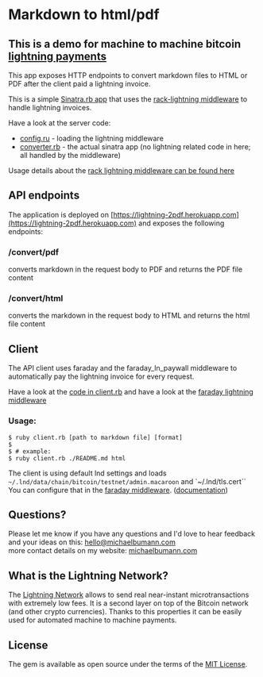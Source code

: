 # Markdown to html/pdf 

## This is a demo for machine to machine bitcoin [lightning payments](https://en.wikipedia.org/wiki/Lightning_Network)

This app exposes HTTP endpoints to convert markdown files to HTML or PDF after the client paid a lightning invoice.

This is a simple [Sinatra.rb app](http://sinatrarb.com/) that uses the [rack-lightning middleware](https://github.com/bumi/rack-lightning) to handle lightning invoices.

Have a look at the server code: 

* [config.ru]() - loading the lightning middleware
* [converter.rb]() - the actual sinatra app (no lightning related code in here; all handled by the middleware)

Usage details about the [rack lightning middleware can be found here](https://github.com/bumi/rack-lightning)

## API endpoints

The application is deployed on [https://lightning-2pdf.herokuapp.com](https://lightning-2pdf.herokuapp.com) and exposes the following endpoints:

### /convert/pdf

converts markdown in the request body to PDF and returns the PDF file content

### /convert/html

converts the markdown in the request body to HTML and returns the html file content


## Client

The API client uses faraday and the faraday_ln_paywall middleware to automatically pay the lightning invoice for every request.

Have a look at the [code in client.rb]() and have a look at the [faraday lightning middleware](https://github.com/bumi/faraday_ln_paywall#readme)

### Usage:

    $ ruby client.rb [path to markdown file] [format]
    $
    $ # example:
    $ ruby client.rb ./README.md html

The client is using default lnd settings and loads `~/.lnd/data/chain/bitcoin/testnet/admin.macaroon` and `~/.lnd/tls.cert``
You can configure that in the [faraday middleware](). ([documentation](https://github.com/bumi/faraday_ln_paywall#configuration))

## Questions?

Please let me know if you have any questions and I'd love to hear feedback and your ideas on this: hello@michaelbumann.com   
more contact details on my website: [michaelbumann.com](http://michaelbumann.com)


## What is the Lightning Network?

The [Lightning Network](https://en.wikipedia.org/wiki/Lightning_Network) allows to send real near-instant microtransactions with extremely low fees. 
It is a second layer on top of the Bitcoin network (and other crypto currencies). 
Thanks to this properties it can be easily used for automated machine to machine payments.

## License

The gem is available as open source under the terms of the [MIT License](http://opensource.org/licenses/MIT).

